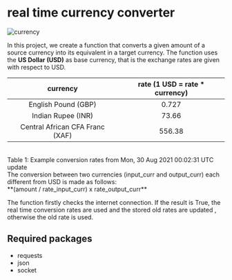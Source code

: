 # real time currency converter
![currency](https://user-images.githubusercontent.com/69091817/131383366-691fb343-46ad-4adf-803d-d49eaf1fcc7e.png)

In this project, we create a function that converts a given amount of a source currency into its equivalent in a target currency.
The function uses the **US Dollar (USD)** as base currency, that is the exchange rates are given with respect to USD. 

|currency | rate (1 USD = rate * currency)|
|:-------:|:------------------------------: |
| English Pound (GBP)    | 0.727      |
| Indian Rupee (INR) | 73.66            |
| Central African CFA Franc (XAF) | 556.38 |
<br>
Table 1: Example conversion rates from Mon, 30 Aug 2021 00:02:31 UTC update
<br>
The conversion between two currencies (input_curr and output_curr) each different from USD is made as follows: <br>
**(amount / rate_input_curr) x rate_output_curr**

The function firstly checks the internet connection. If the result is True, the real time conversion rates are used and the 
stored old rates are updated , otherwise the old rate is used.


## Required packages
- requests
- json
- socket
